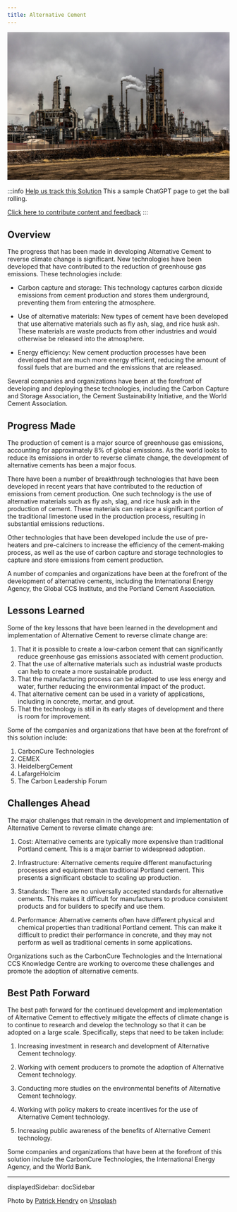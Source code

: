 ```yaml
---
title: Alternative Cement
---
```


![Cement Factory](../static/img/cement-factory.jpg)

:::info [Help us track this Solution](contribute)
This a sample ChatGPT page to get the ball rolling.

[Click here to contribute content and feedback](contribute)
:::

## Overview

The progress that has been made in developing Alternative Cement to reverse climate change is significant. New technologies have been developed that have contributed to the reduction of greenhouse gas emissions. These technologies include:

- Carbon capture and storage: This technology captures carbon dioxide emissions from cement production and stores them underground, preventing them from entering the atmosphere.

- Use of alternative materials: New types of cement have been developed that use alternative materials such as fly ash, slag, and rice husk ash. These materials are waste products from other industries and would otherwise be released into the atmosphere.

- Energy efficiency: New cement production processes have been developed that are much more energy efficient, reducing the amount of fossil fuels that are burned and the emissions that are released.

Several companies and organizations have been at the forefront of developing and deploying these technologies, including the Carbon Capture and Storage Association, the Cement Sustainability Initiative, and the World Cement Association.

## Progress Made

The production of cement is a major source of greenhouse gas emissions, accounting for approximately 8% of global emissions. As the world looks to reduce its emissions in order to reverse climate change, the development of alternative cements has been a major focus.

There have been a number of breakthrough technologies that have been developed in recent years that have contributed to the reduction of emissions from cement production. One such technology is the use of alternative materials such as fly ash, slag, and rice husk ash in the production of cement. These materials can replace a significant portion of the traditional limestone used in the production process, resulting in substantial emissions reductions.

Other technologies that have been developed include the use of pre-heaters and pre-calciners to increase the efficiency of the cement-making process, as well as the use of carbon capture and storage technologies to capture and store emissions from cement production.

A number of companies and organizations have been at the forefront of the development of alternative cements, including the International Energy Agency, the Global CCS Institute, and the Portland Cement Association.

## Lessons Learned

Some of the key lessons that have been learned in the development and implementation of Alternative Cement to reverse climate change are: 

1. That it is possible to create a low-carbon cement that can significantly reduce greenhouse gas emissions associated with cement production. 
2. That the use of alternative materials such as industrial waste products can help to create a more sustainable product. 
3. That the manufacturing process can be adapted to use less energy and water, further reducing the environmental impact of the product. 
4. That alternative cement can be used in a variety of applications, including in concrete, mortar, and grout. 
5. That the technology is still in its early stages of development and there is room for improvement. 

Some of the companies and organizations that have been at the forefront of this solution include: 

1. CarbonCure Technologies 
2. CEMEX 
3. HeidelbergCement 
4. LafargeHolcim 
5. The Carbon Leadership Forum

## Challenges Ahead

The major challenges that remain in the development and implementation of Alternative Cement to reverse climate change are:

1. Cost: Alternative cements are typically more expensive than traditional Portland cement. This is a major barrier to widespread adoption.

2. Infrastructure: Alternative cements require different manufacturing processes and equipment than traditional Portland cement. This presents a significant obstacle to scaling up production.

3. Standards: There are no universally accepted standards for alternative cements. This makes it difficult for manufacturers to produce consistent products and for builders to specify and use them.

4. Performance: Alternative cements often have different physical and chemical properties than traditional Portland cement. This can make it difficult to predict their performance in concrete, and they may not perform as well as traditional cements in some applications.

Organizations such as the CarbonCure Technologies and the International CCS Knowledge Centre are working to overcome these challenges and promote the adoption of alternative cements.

## Best Path Forward

The best path forward for the continued development and implementation of Alternative Cement to effectively mitigate the effects of climate change is to continue to research and develop the technology so that it can be adopted on a large scale. Specifically, steps that need to be taken include:

1. Increasing investment in research and development of Alternative Cement technology.

2. Working with cement producers to promote the adoption of Alternative Cement technology.

3. Conducting more studies on the environmental benefits of Alternative Cement technology.

4. Working with policy makers to create incentives for the use of Alternative Cement technology.

5. Increasing public awareness of the benefits of Alternative Cement technology.

Some companies and organizations that have been at the forefront of this solution include the CarbonCure Technologies, the International Energy Agency, and the World Bank.

---
displayedSidebar: docSidebar

Photo by <a href="https://unsplash.com/@worldsbetweenlines?utm_source=unsplash&utm_medium=referral&utm_content=creditCopyText">Patrick Hendry</a> on <a href="https://unsplash.com/photos/6xeDIZgoPaw?utm_source=unsplash&utm_medium=referral&utm_content=creditCopyText">Unsplash</a>
  
